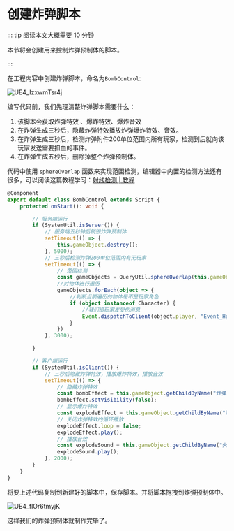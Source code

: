 # 创建炸弹脚本

::: tip 阅读本文大概需要 10 分钟

本节将会创建用来控制炸弹预制体的脚本。

:::

在工程内容中创建炸弹脚本，命名为`BombControl`:

![UE4_IzxwmTsr4j](https://arkimg.ark.online/UE4_IzxwmTsr4j.webp)

编写代码前，我们先理清楚炸弹脚本需要什么：

1. 该脚本会获取炸弹特效 、爆炸特效、爆炸音效
2. 在炸弹生成三秒后，隐藏炸弹特效播放炸弹爆炸特效、音效。
3. 在炸弹生成三秒后，检测炸弹附件200单位范围内所有玩家，检测到后就向该玩家发送需要扣血的事件。
4. 在炸弹生成五秒后，删除掉整个炸弹预制体。

代码中使用 `sphereOverlap` 函数来实现范围检测，编辑器中内置的检测方法还有很多，可以阅读这篇教程学习：[射线检测 | 教程](https://learning.ark.online/main-course/programming-scripting/line-trace.html)

```typescript
@Component
export default class BombControl extends Script {
    protected onStart(): void {

        // 服务端运行
        if (SystemUtil.isServer()) {
            // 服务端五秒钟后销毁炸弹预制体
            setTimeout(() => {
                this.gameObject.destroy();
            }, 5000);
            // 三秒后检测炸弹200单位范围内有无玩家
            setTimeout(() => {
                // 范围检测
                const gameObjects = QueryUtil.sphereOverlap(this.gameObject.worldTransform.position, 200, true);
                //对物体进行遍历
                gameObjects.forEach(object => {
                    //判断当前遍历的物体是不是玩家角色
                    if (object instanceof Character) {
                        //我们给玩家发受伤消息
                        Event.dispatchToClient(object.player, "Event_HpChange");
                    }
                })
            }, 3000);

        }

        // 客户端运行
        if (SystemUtil.isClient()) {
            // 三秒后隐藏炸弹特效，播放爆炸特效，播放音效
            setTimeout(() => {
                // 隐藏炸弹特效
                const bombEffect = this.gameObject.getChildByName("炸弹") as Effect;
                bombEffect.setVisibility(false);
                // 显示爆炸特效
                const explodeEffect = this.gameObject.getChildByName("炸弹爆炸") as Effect;
                // 关闭炸弹特效的循环播放
                explodeEffect.loop = false;
                explodeEffect.play();
                // 播放音效
                const explodeSound = this.gameObject.getChildByName("火炮爆炸") as Sound;
                explodeSound.play();
            }, 2000);
        }
    }
}
```

将要上述代码复制到新建好的脚本中，保存脚本。并将脚本拖拽到炸弹预制体中。

![UE4_flOr6tmyjK](https://arkimg.ark.online/UE4_flOr6tmyjK.webp)

这样我们的炸弹预制体就制作完毕了。


